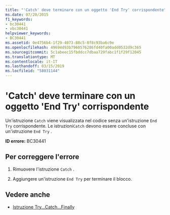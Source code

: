 ```yaml
---
title: "'Catch' deve terminare con un oggetto 'End Try' corrispondente"
ms.date: 07/20/2015
f1_keywords:
- bc30441
- vbc30441
helpviewer_keywords:
- BC30441
ms.assetid: 0e4756b4-1f29-4073-88c5-8f8c93ba6c9e
ms.openlocfilehash: 49694d93b7960576286fd40fa00add0532d9c365
ms.sourcegitcommit: 5c1abeec15fbddcc7dbaa729fabc1f1f29f12045
ms.translationtype: MT
ms.contentlocale: it-IT
ms.lasthandoff: 03/15/2019
ms.locfileid: "58031144"
---
```

# <a name="catch-must-end-with-a-matching-end-try"></a>'Catch' deve terminare con un oggetto 'End Try' corrispondente
Un'istruzione `Catch` viene visualizzata nel codice senza un'istruzione `End Try` corrispondente. Le istruzioni`Catch` devono essere concluse con un'istruzione `End Try` .  
  
 **ID errore:** BC30441  
  
## <a name="to-correct-this-error"></a>Per correggere l'errore  
  
1.  Rimuovere l'istruzione `Catch` .  
  
2.  Aggiungere un'istruzione `End Try` per terminare il blocco.  
  
## <a name="see-also"></a>Vedere anche

- [Istruzione Try...Catch...Finally](../../visual-basic/language-reference/statements/try-catch-finally-statement.md)
